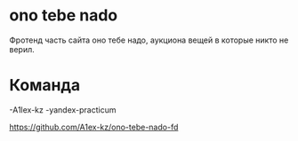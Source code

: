# ono tebe nado

Фротенд часть сайта оно тебе надо, аукциона вещей в которые никто не верил.

# Команда

-A1lex-kz
-yandex-practicum

https://github.com/A1ex-kz/ono-tebe-nado-fd
